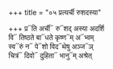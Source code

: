 +++
title = "०५ प्रत्यर्ची रुशदस्या"

+++
प्र᳓ति अर्ची᳓ रु᳓शद् अस्या अदर्शि  
वि᳓ तिष्ठते बा᳓धते कृष्ण᳓म् अ᳓भ्वम्  
स्व᳓रुं न᳓ पे᳓शो विद᳓थेषु अञ्ज᳓ञ्  
चित्रं᳓ दिवो᳓ दुहिता᳓ भानु᳓म् अश्रेत्